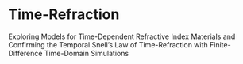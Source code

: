 # Time-Refraction
Exploring Models for Time-Dependent Refractive Index Materials and Confirming the Temporal Snell’s Law of Time-Refraction with Finite-Difference Time-Domain Simulations
